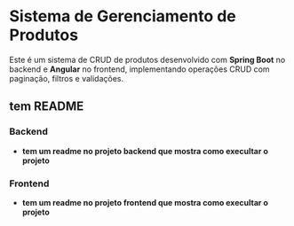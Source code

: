 # Sistema de Gerenciamento de Produtos

Este é um sistema de CRUD de produtos desenvolvido com **Spring Boot** no backend e **Angular** no frontend, implementando operações CRUD com paginação, filtros e validações.

## tem README

### Backend
- **tem um readme no projeto backend que mostra como execultar o projeto**

### Frontend
- **tem um readme no projeto frontend que mostra como execultar o projeto** 
